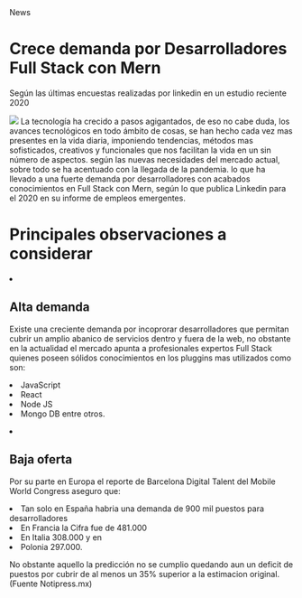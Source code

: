 <!DOCTYPE html>
<head>News </head>

<h1> Crece demanda por Desarrolladores Full Stack con Mern </h1>

<p> Según las últimas encuestas realizadas por linkedin en un estudio reciente 2020 </p>

<img src= "https://github.com/Sugamlake/week2/blob/main/Captura-32.png"/>

<body> La tecnología ha crecido a pasos agigantados, de eso no cabe duda, los avances tecnológicos en todo ámbito de cosas, se han hecho cada vez mas presentes en la vida diaria, imponiendo tendencias, métodos mas sofisticados, creativos y funcionales que nos facilitan la vida en un sin número de aspectos. según las nuevas necesidades del mercado actual, sobre todo se ha acentuado con la llegada de la pandemia.
lo que ha llevado a una fuerte demanda por desarrolladores con acabados conocimientos en Full Stack con Mern, según lo que publica Linkedin para el 2020 en su informe de empleos emergentes.</body>

<h1> Principales observaciones a considerar </h1>

<li> <h2> Alta demanda </h2>
<P> Existe una creciente demanda por incoprorar desarrolladores que permitan cubrir un amplio abanico de servicios dentro y fuera de la web, no obstante en la actualidad el mercado apunta a profesionales expertos Full Stack quienes poseen sólidos conocimientos en los pluggins mas utilizados como son: 
<li>JavaScript 
<li>React 
<li>Node JS 
<li>Mongo DB entre otros. </p>
  

<li> <h2> Baja oferta </h2>
<p> Por su parte en Europa el reporte de Barcelona Digital Talent del Mobile World Congress aseguro que: 
<li>Tan solo en España habria una demanda de 900 mil puestos para desarrolladores 
<li>En Francia la Cifra fue de 481.000 
<li>En Italia 308.000 y en 
<li>Polonia 297.000.
  
<p>No obstante aquello la predicción no se cumplio quedando aun un deficit de puestos por cubrir de al menos un 35% superior a la estimacion original. (Fuente Notipress.mx)</p>
